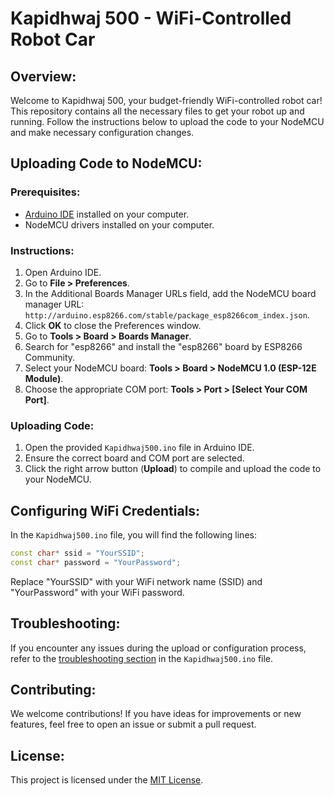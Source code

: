 # Kapidhwaj 500 - WiFi-Controlled Robot Car

## Overview:

Welcome to Kapidhwaj 500, your budget-friendly WiFi-controlled robot car! This repository contains all the necessary files to get your robot up and running. Follow the instructions below to upload the code to your NodeMCU and make necessary configuration changes.

## Uploading Code to NodeMCU:

### Prerequisites:

- [Arduino IDE](https://www.arduino.cc/en/software) installed on your computer.
- NodeMCU drivers installed on your computer.

### Instructions:

1. Open Arduino IDE.
2. Go to **File > Preferences**.
3. In the Additional Boards Manager URLs field, add the NodeMCU board manager URL: `http://arduino.esp8266.com/stable/package_esp8266com_index.json`.
4. Click **OK** to close the Preferences window.
5. Go to **Tools > Board > Boards Manager**.
6. Search for "esp8266" and install the "esp8266" board by ESP8266 Community.
7. Select your NodeMCU board: **Tools > Board > NodeMCU 1.0 (ESP-12E Module)**.
8. Choose the appropriate COM port: **Tools > Port > [Select Your COM Port]**.

### Uploading Code:

1. Open the provided `Kapidhwaj500.ino` file in Arduino IDE.
2. Ensure the correct board and COM port are selected.
3. Click the right arrow button (**Upload**) to compile and upload the code to your NodeMCU.

## Configuring WiFi Credentials:

In the `Kapidhwaj500.ino` file, you will find the following lines:

```cpp
const char* ssid = "YourSSID";
const char* password = "YourPassword";
```

Replace "YourSSID" with your WiFi network name (SSID) and "YourPassword" with your WiFi password.

## Troubleshooting:

If you encounter any issues during the upload or configuration process, refer to the [troubleshooting section](#troubleshooting) in the `Kapidhwaj500.ino` file.

## Contributing:

We welcome contributions! If you have ideas for improvements or new features, feel free to open an issue or submit a pull request.

## License:

This project is licensed under the [MIT License](LICENSE).
